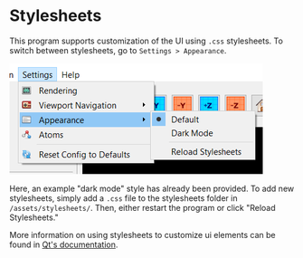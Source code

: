 # Stylesheets

This program supports customization of the UI using `.css` 
stylesheets. To switch between stylesheets, go to 
`Settings > Appearance`.

![Menu bar buttons for changing the stylesheet](menu.png)

Here, an example "dark mode" style has already been provided. 
To add new stylesheets, simply add a `.css` file to the stylesheets 
folder in `/assets/stylesheets/`. Then, either restart the program 
or click "Reload Stylesheets."

More information on using stylesheets to customize ui elements can 
be found in [Qt's documentation](https://doc.qt.io/qtforpython-6/overviews/stylesheet-examples.html).

